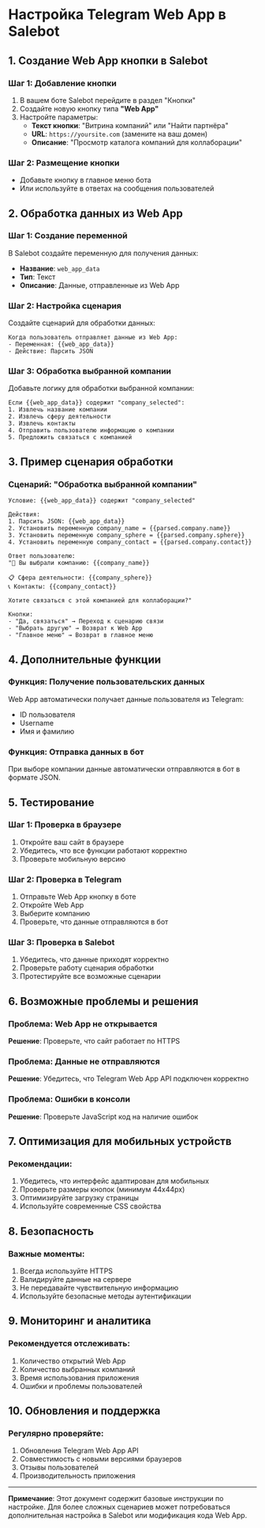# Настройка Telegram Web App в Salebot

## 1. Создание Web App кнопки в Salebot

### Шаг 1: Добавление кнопки
1. В вашем боте Salebot перейдите в раздел "Кнопки"
2. Создайте новую кнопку типа **"Web App"**
3. Настройте параметры:
   - **Текст кнопки**: "Витрина компаний" или "Найти партнёра"
   - **URL**: `https://yoursite.com` (замените на ваш домен)
   - **Описание**: "Просмотр каталога компаний для коллаборации"

### Шаг 2: Размещение кнопки
- Добавьте кнопку в главное меню бота
- Или используйте в ответах на сообщения пользователей

## 2. Обработка данных из Web App

### Шаг 1: Создание переменной
В Salebot создайте переменную для получения данных:
- **Название**: `web_app_data`
- **Тип**: Текст
- **Описание**: Данные, отправленные из Web App

### Шаг 2: Настройка сценария
Создайте сценарий для обработки данных:

```
Когда пользователь отправляет данные из Web App:
- Переменная: {{web_app_data}}
- Действие: Парсить JSON
```

### Шаг 3: Обработка выбранной компании
Добавьте логику для обработки выбранной компании:

```
Если {{web_app_data}} содержит "company_selected":
1. Извлечь название компании
2. Извлечь сферу деятельности
3. Извлечь контакты
4. Отправить пользователю информацию о компании
5. Предложить связаться с компанией
```

## 3. Пример сценария обработки

### Сценарий: "Обработка выбранной компании"

```
Условие: {{web_app_data}} содержит "company_selected"

Действия:
1. Парсить JSON: {{web_app_data}}
2. Установить переменную company_name = {{parsed.company.name}}
3. Установить переменную company_sphere = {{parsed.company.sphere}}
4. Установить переменную company_contact = {{parsed.company.contact}}

Ответ пользователю:
"🎯 Вы выбрали компанию: {{company_name}}

📋 Сфера деятельности: {{company_sphere}}
📞 Контакты: {{company_contact}}

Хотите связаться с этой компанией для коллаборации?"

Кнопки:
- "Да, связаться" → Переход к сценарию связи
- "Выбрать другую" → Возврат к Web App
- "Главное меню" → Возврат в главное меню
```

## 4. Дополнительные функции

### Функция: Получение пользовательских данных
Web App автоматически получает данные пользователя из Telegram:
- ID пользователя
- Username
- Имя и фамилию

### Функция: Отправка данных в бот
При выборе компании данные автоматически отправляются в бот в формате JSON.

## 5. Тестирование

### Шаг 1: Проверка в браузере
1. Откройте ваш сайт в браузере
2. Убедитесь, что все функции работают корректно
3. Проверьте мобильную версию

### Шаг 2: Проверка в Telegram
1. Отправьте Web App кнопку в боте
2. Откройте Web App
3. Выберите компанию
4. Проверьте, что данные отправляются в бот

### Шаг 3: Проверка в Salebot
1. Убедитесь, что данные приходят корректно
2. Проверьте работу сценария обработки
3. Протестируйте все возможные сценарии

## 6. Возможные проблемы и решения

### Проблема: Web App не открывается
**Решение**: Проверьте, что сайт работает по HTTPS

### Проблема: Данные не отправляются
**Решение**: Убедитесь, что Telegram Web App API подключен корректно

### Проблема: Ошибки в консоли
**Решение**: Проверьте JavaScript код на наличие ошибок

## 7. Оптимизация для мобильных устройств

### Рекомендации:
1. Убедитесь, что интерфейс адаптирован для мобильных
2. Проверьте размеры кнопок (минимум 44x44px)
3. Оптимизируйте загрузку страницы
4. Используйте современные CSS свойства

## 8. Безопасность

### Важные моменты:
1. Всегда используйте HTTPS
2. Валидируйте данные на сервере
3. Не передавайте чувствительную информацию
4. Используйте безопасные методы аутентификации

## 9. Мониторинг и аналитика

### Рекомендуется отслеживать:
1. Количество открытий Web App
2. Количество выбранных компаний
3. Время использования приложения
4. Ошибки и проблемы пользователей

## 10. Обновления и поддержка

### Регулярно проверяйте:
1. Обновления Telegram Web App API
2. Совместимость с новыми версиями браузеров
3. Отзывы пользователей
4. Производительность приложения

---

**Примечание**: Этот документ содержит базовые инструкции по настройке. Для более сложных сценариев может потребоваться дополнительная настройка в Salebot или модификация кода Web App.
